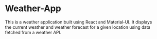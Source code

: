 # Weather-App
This is a weather application built using React and Material-UI. It displays the current weather and weather forecast for a given location using data fetched from a weather API.
